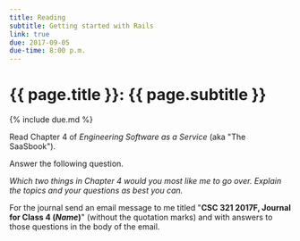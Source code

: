 ```yaml
---
title: Reading
subtitle: Getting started with Rails
link: true
due: 2017-09-05
due-time: 8:00 p.m.
---
```

# {{ page.title }}: {{ page.subtitle }}

{% include due.md %}

Read Chapter 4 of _Engineering Software as a Service_ (aka "The SaaSbook").

Answer the following question.

*Which two things in Chapter 4 would you most like me to go over.  Explain
the topics and your questions as best you can.*

For the journal send an email message to me titled "**CSC 321 2017F,
Journal for Class 4 (*Name*)**" (without the quotation marks) and with
answers to those questions in the body of the email.

